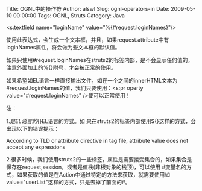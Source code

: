 Title: OGNL中的操作符
Author: alswl
Slug: ognl-operators-in
Date: 2009-05-10 00:00:00
Tags: OGNL, Struts
Category: Java

<s:textfield name="loginName" value="%{#request.loginNames}"/>

使用此表达式，会生成一个文本框，并且，如果request.attribute中有loginNames属性，将会做为些文本框的默认值。

如果只使用#request.loginNames在struts2的标签内部，是不会显示任何值的，注意外面加上的%{}附号，才会被正常的使用。

如果希望如EL语言一样直接输出文件，如在一个<a></a>之间的innerHTML文本为#request.loginNames的值，我们只要使用：<s:pr
operty value="#request.loginNames" />使可以正常使用！

注：

1.${}是EL语言的 %{}这样的形式是ognl表过式语言的，在struts2的标签内部，使用%{}这样的形式，在标签外部可以使用${}EL语言的方式。如
果在struts2的标签内部使用${}这样的方式，会出现以下的错误提示：

According to TLD or attribute directive in tag file, attribute value does not
accept any expressions

2.很多时候，我们使用struts2的一些标签，属性是需要接受集合的，如果集合是保存在request,session，或者是值栈(非根对象的栈顶)，可以使用
#变量名的方式，如果获取的值是在Action中通过特定的方法来获取，就需要使用如 value="userList"这样的方式，只是去掉了前面的#。

